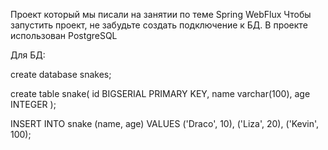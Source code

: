 Проект который мы писали на занятии по теме Spring WebFlux
Чтобы запустить проект, не забудьте создать подключение к БД.
В проекте использован PostgreSQL


Для БД:

create database snakes;

create table snake(
id BIGSERIAL PRIMARY KEY,
name varchar(100),
age INTEGER
);

INSERT INTO snake (name, age)
VALUES
('Draco', 10),
('Liza', 20),
('Kevin', 100);
